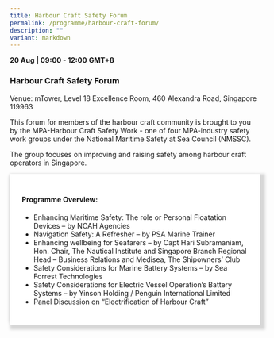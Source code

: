 ```yaml
---
title: Harbour Craft Safety Forum
permalink: /programme/harbour-craft-forum/
description: ""
variant: markdown
---
```

<div>
  <b>20 Aug  | 09:00 - 12:00</b>&nbsp;<b>GMT+8</b>
  <h3>Harbour Craft Safety Forum</h3>
	<p>Venue: mTower, Level 18 Excellence Room, 460 Alexandra Road, Singapore 119963</p>
	<p>This forum for members of the harbour craft community is brought to you by the MPA-Harbour Craft Safety Work - one of four MPA-industry safety work groups under the National Maritime Safety at Sea Council (NMSSC).</p>
	<p>The group focuses on improving and raising safety among harbour craft operators in Singapore.</p>
</div>
<section>
<div class="bp-container is-fluid">
<div class="row">
<div class="col is-full">
<div class="row">
<div class="col is-12">
<div class="border bg-light h-100 position-relative">
<div class="p-4">
	<h4 class="programme-title">Programme Overview:</h4>
	<ul>
		<li>Enhancing Maritime Safety: The role or Personal Floatation Devices – by NOAH Agencies</li>
		<li>Navigation Safety: A Refresher – by PSA Marine Trainer</li>
		<li>Enhancing wellbeing for Seafarers – by Capt Hari Subramaniam, Hon. Chair, The Nautical Institute and Singapore Branch Regional Head – Business Relations and Medisea, The Shipowners’ Club</li>
		<li>Safety Considerations for Marine Battery Systems – by Sea Forrest Technologies</li>
		<li>Safety Considerations for Electric Vessel Operation’s Battery Systems – by Yinson Holding / Penguin International Limited</li>
		<li>Panel Discussion on “Electrification of Harbour Craft”</li>
	</ul>
</div>
</div>
</div>
</div>
</div>
</div>
</div>	
</section>


<style type="text/css"> 

	
	hr.my-3{
margin-top: 0.75rem;	
	}

    .is-left{
      text-align: left;
    }
    .content h4{
      font-weight: 500; 
      color: #337B9A !important;
      margin-top: 1rem;
    }
    .bg-light {
      background-color: #fff !important;
      box-shadow: 5px 5px 5px 5px rgb(215 215 215), -5px 0 6px -4px rgb(215 215 215);
    }
    .p-4 {
      padding: 1.5rem!important;
    }
  .content a {text-decoration:none;}
	.content h3 { margin-top: 1rem;}
</style>
